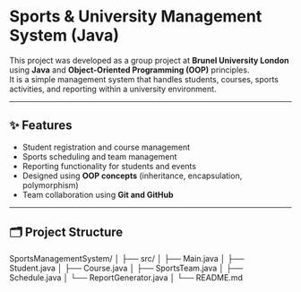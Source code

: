 # Sports & University Management System (Java)

This project was developed as a group project at **Brunel University London** using **Java** and **Object-Oriented Programming (OOP)** principles.  
It is a simple management system that handles students, courses, sports activities, and reporting within a university environment.

---

## ✨ Features
- Student registration and course management  
- Sports scheduling and team management  
- Reporting functionality for students and events  
- Designed using **OOP concepts** (inheritance, encapsulation, polymorphism)  
- Team collaboration using **Git and GitHub**  

---

## 🗂️ Project Structure
SportsManagementSystem/
│
├── src/
│   ├── Main.java
│   ├── Student.java
│   ├── Course.java
│   ├── SportsTeam.java
│   ├── Schedule.java
│   └── ReportGenerator.java
│
└── README.md
